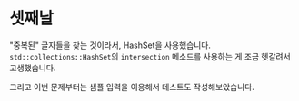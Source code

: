 # 셋째날

"중복된" 글자들을 찾는 것이라서, HashSet을 사용했습니다.  
`std::collections::HashSet`의 `intersection` 메소드를 사용하는 게 조금 헷갈려서 고생했습니다.

그리고 이번 문제부터는 샘플 입력을 이용해서 테스트도 작성해보았습니다.
